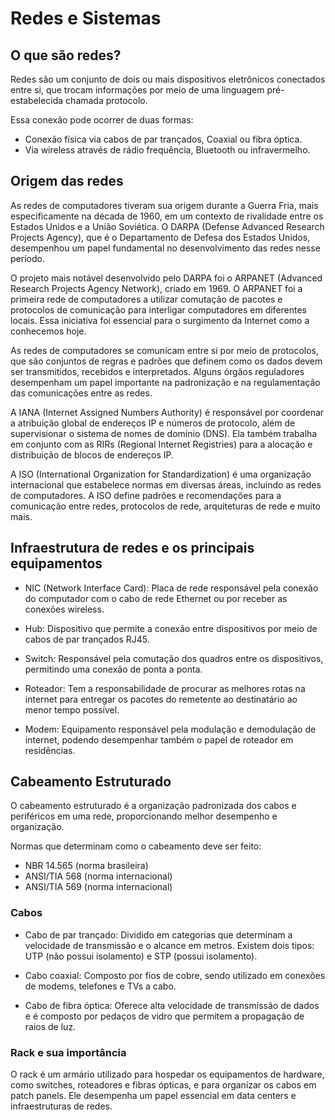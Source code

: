 # Redes e Sistemas

## O que são redes?

Redes são um conjunto de dois ou mais dispositivos eletrônicos conectados entre si, que trocam informações por meio de uma linguagem pré-estabelecida chamada protocolo.

Essa conexão pode ocorrer de duas formas:
- Conexão física via cabos de par trançados, Coaxial ou fibra óptica.
- Via wireless através de rádio frequência, Bluetooth ou infravermelho.

## Origem das redes

As redes de computadores tiveram sua origem durante a Guerra Fria, mais especificamente na década de 1960, em um contexto de rivalidade entre os Estados Unidos e a União Soviética. O DARPA (Defense Advanced Research Projects Agency), que é o Departamento de Defesa dos Estados Unidos, desempenhou um papel fundamental no desenvolvimento das redes nesse período.

O projeto mais notável desenvolvido pelo DARPA foi o ARPANET (Advanced Research Projects Agency Network), criado em 1969. O ARPANET foi a primeira rede de computadores a utilizar comutação de pacotes e protocolos de comunicação para interligar computadores em diferentes locais. Essa iniciativa foi essencial para o surgimento da Internet como a conhecemos hoje.

As redes de computadores se comunicam entre si por meio de protocolos, que são conjuntos de regras e padrões que definem como os dados devem ser transmitidos, recebidos e interpretados. Alguns órgãos reguladores desempenham um papel importante na padronização e na regulamentação das comunicações entre as redes.

A IANA (Internet Assigned Numbers Authority) é responsável por coordenar a atribuição global de endereços IP e números de protocolo, além de supervisionar o sistema de nomes de domínio (DNS). Ela também trabalha em conjunto com as RIRs (Regional Internet Registries) para a alocação e distribuição de blocos de endereços IP.

A ISO (International Organization for Standardization) é uma organização internacional que estabelece normas em diversas áreas, incluindo as redes de computadores. A ISO define padrões e recomendações para a comunicação entre redes, protocolos de rede, arquiteturas de rede e muito mais.

## Infraestrutura de redes e os principais equipamentos

- NIC (Network Interface Card): Placa de rede responsável pela conexão do computador com o cabo de rede Ethernet ou por receber as conexões wireless.

- Hub: Dispositivo que permite a conexão entre dispositivos por meio de cabos de par trançados RJ45.

- Switch: Responsável pela comutação dos quadros entre os dispositivos, permitindo uma conexão de ponta a ponta.

- Roteador: Tem a responsabilidade de procurar as melhores rotas na internet para entregar os pacotes do remetente ao destinatário ao menor tempo possível.

- Modem: Equipamento responsável pela modulação e demodulação de internet, podendo desempenhar também o papel de roteador em residências.

## Cabeamento Estruturado

O cabeamento estruturado é a organização padronizada dos cabos e periféricos em uma rede, proporcionando melhor desempenho e organização.

Normas que determinam como o cabeamento deve ser feito:
- NBR 14.565 (norma brasileira)
- ANSI/TIA 568 (norma internacional)
- ANSI/TIA 569 (norma internacional)

### Cabos

- Cabo de par trançado: Dividido em categorias que determinam a velocidade de transmissão e o alcance em metros. Existem dois tipos: UTP (não possui isolamento) e STP (possui isolamento).

- Cabo coaxial: Composto por fios de cobre, sendo utilizado em conexões de modems, telefones e TVs a cabo.

- Cabo de fibra óptica: Oferece alta velocidade de transmissão de dados e é composto por pedaços de vidro que permitem a propagação de raios de luz.

### Rack e sua importância

O rack é um armário utilizado para hospedar os equipamentos de hardware, como switches, roteadores e fibras ópticas, e para organizar os cabos em patch panels. Ele desempenha um papel essencial em data centers e infraestruturas de redes.

